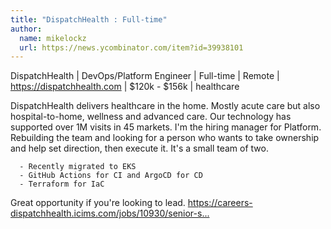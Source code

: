 ```yaml
---
title: "DispatchHealth : Full-time"
author:
  name: mikelockz
  url: https://news.ycombinator.com/item?id=39938101
---
```

DispatchHealth | DevOps&#x2F;Platform Engineer | Full-time | Remote | <a href="https:&#x2F;&#x2F;dispatchhealth.com" rel="nofollow">https:&#x2F;&#x2F;dispatchhealth.com</a> | $120k - $156k | healthcare

DispatchHealth delivers healthcare in the home. Mostly acute care but also hospital-to-home, wellness and advanced care. Our technology has supported over 1M visits in 45 markets. I&#x27;m the hiring manager for Platform. Rebuilding the team and looking for a person who wants to take ownership and help set direction, then execute it. It&#x27;s a small team of two.

<pre><code>  - Recently migrated to EKS
  - GitHub Actions for CI and ArgoCD for CD
  - Terraform for IaC
</code></pre>
Great opportunity if you&#x27;re looking to lead. <a href="https:&#x2F;&#x2F;careers-dispatchhealth.icims.com&#x2F;jobs&#x2F;10930&#x2F;senior-software-devops-engineer&#x2F;job" rel="nofollow">https:&#x2F;&#x2F;careers-dispatchhealth.icims.com&#x2F;jobs&#x2F;10930&#x2F;senior-s...</a>
